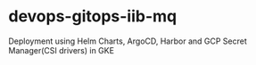 # devops-gitops-iib-mq
Deployment using Helm Charts, ArgoCD, Harbor and GCP Secret Manager(CSI drivers) in GKE
